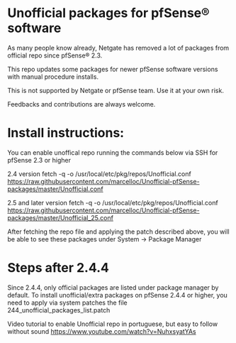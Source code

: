 # Unofficial packages for pfSense® software

As many people know already, Netgate has removed a lot of packages from official repo since pfSense® 2.3.

This repo updates some packages for newer pfSense software versions with manual procedure installs.

This is not supported by Netgate or pfSense team. Use it at your own risk.

Feedbacks and contributions are always welcome.

# Install instructions:

You can enable unoffical repo running the commands below via SSH for pfSense 2.3 or higher

2.4 version
fetch -q -o /usr/local/etc/pkg/repos/Unofficial.conf https://raw.githubusercontent.com/marcelloc/Unofficial-pfSense-packages/master/Unofficial.conf

2.5 and later version
fetch -q -o /usr/local/etc/pkg/repos/Unofficial.conf https://raw.githubusercontent.com/marcelloc/Unofficial-pfSense-packages/master/Unofficial_25.conf

After fetching the repo file and applying the patch described above, you will be able to see these packages under System -> Package Manager

# Steps after 2.4.4
Since 2.4.4, only official packages are listed under package manager by default.
To install unofficial/extra packages on pfSense 2.4.4 or higher, you need to apply via system patches the file 244_unofficial_packages_list.patch

Video tutorial to enable Unofficial repo in portuguese, but easy to follow without sound
https://www.youtube.com/watch?v=NuhxsyatYAs

